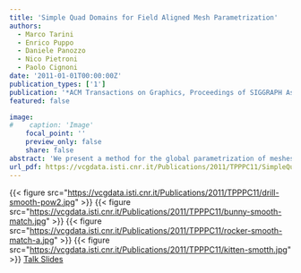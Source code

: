 ```yaml
---
title: 'Simple Quad Domains for Field Aligned Mesh Parametrization'
authors:
  - Marco Tarini
  - Enrico Puppo
  - Daniele Panozzo
  - Nico Pietroni
  - Paolo Cignoni
date: '2011-01-01T00:00:00Z'
publication_types: ['1']
publication: '*ACM Transactions on Graphics, Proceedings of SIGGRAPH Asia 2011*'
featured: false

image:
#    caption: 'Image'
    focal_point: ''
    preview_only: false
    share: false
abstract: 'We present a method for the global parametrization of meshes that preserves alignment to a cross field in input     while obtaining a parametric domain made of few coarse axis-aligned rectangular patches,which form an abstract     base complex without T-junctions. The method is based on the topological simplification of the cross field     in input, followed by global smoothing     Talk Slides'
url_pdf: https://vcgdata.isti.cnr.it/Publications/2011/TPPPC11/SimpleQuad.pdf
---
```

{{< figure src="https://vcgdata.isti.cnr.it/Publications/2011/TPPPC11/drill-smooth-pow2.jpg" >}}
{{< figure src="https://vcgdata.isti.cnr.it/Publications/2011/TPPPC11/bunny-smooth-match.jpg" >}}
{{< figure src="https://vcgdata.isti.cnr.it/Publications/2011/TPPPC11/rocker-smooth-match-a.jpg" >}}
{{< figure src="https://vcgdata.isti.cnr.it/Publications/2011/TPPPC11/kitten-smotth.jpg" >}}
[ Talk Slides ](https://vcgdata.isti.cnr.it/Publicstions/2011/TPPPC11/SimpleQuad.pptx)

